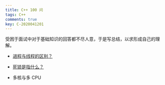 ```yaml
---
title: C++ 100 问
tags: C++
comments: true
key: C-2020041201
---
```


受困于面试中对于基础知识的回答都不尽人意，于是写总结，以求形成自己的理解。

* [进程与线程的区别？](https://beyondyuanshu.github.io/2020/04/12/ask-cpp-01-process-vs-thread.html)
* [死锁是指什么？](https://beyondyuanshu.github.io/2020/04/13/ask-cpp-02-dead-lock..html)





* 多核与多 CPU

